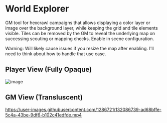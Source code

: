 # World Explorer

GM tool for hexcrawl campaigns that allows displaying a color layer or image over the background layer, while keeping the grid and tile elements visible. Tiles can be removed by the GM to reveal the underlying map on successing scouting or mapping checks. Enable in scene configuration.

Warning: Will likely cause issues if you resize the map after enabling. I'll need to think about how to handle that use case.

## Player View (Fully Opaque)
![image](https://user-images.githubusercontent.com/1286721/132086592-31e6d361-63f7-4f79-b2d4-2aa25345e502.png)

## GM View (Transluscent)
https://user-images.githubusercontent.com/1286721/132086739-ad68bffe-5c4a-43be-9df6-b102c41edfde.mp4


